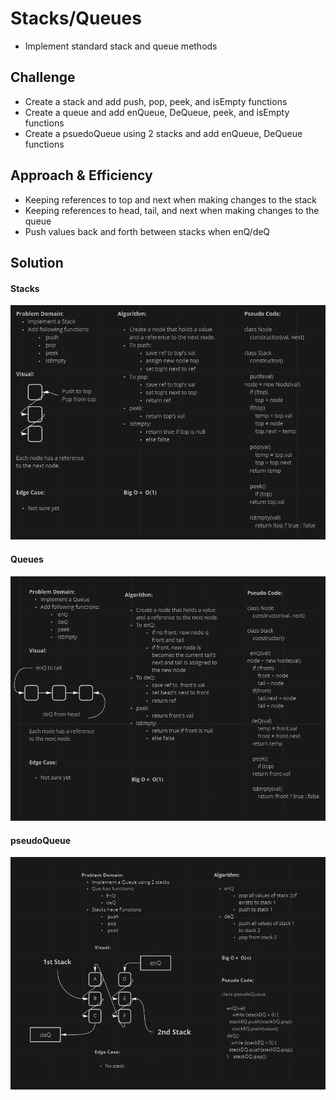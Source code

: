 # Stacks/Queues

- Implement standard stack and queue methods
<!-- Short summary or background information -->

## Challenge

- Create a stack and add push, pop, peek, and isEmpty functions
- Create a queue and add enQueue, DeQueue, peek, and isEmpty functions
- Create a psuedoQueue using 2 stacks and add enQueue, DeQueue functions
<!-- Description of the challenge -->

## Approach & Efficiency
<!-- What approach did you take? Why? What is the Big O space/time for this approach? -->

- Keeping references to top and next when making changes to the stack
- Keeping references to head, tail, and next when making changes to the queue
- Push values back and forth between stacks when enQ/deQ

## Solution
<!-- Embedded whiteboard image -->

#### Stacks
![Stacks](./media/Stacks-CC10.PNG)
#### Queues
![Queues](./media/Queues-CC10.PNG)
#### pseudoQueue
![psuedoQueue](./media/WB-pseudoQueue-CC11.PNG)

